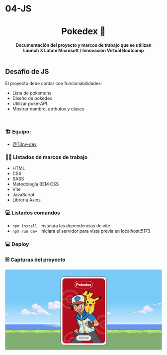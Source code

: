 # 04-JS
<div align="center">
  <h1>Pokedex 👾</h1>
  <strong>Documentación del proyecto y marcos de trabajo que se utilizan</strong><br>
  <strong>Launch X Latam Microsoft / Innovación Virtual Bootcamp</strong>
</div>
<br>

## Desafio de JS

El proyecto  debe contar con funcionabilidades:

* Lista de pokemons
* Diseño de pokedex
* Utilizar poke-API
* Mostrar nombre, atributos y clases
<br>


### 🏗 Equipo: 

- [@T0ny-dev](https://github.com/T0ny-dev)

### 👨‍💻 Listados de marcos de trabajo

* HTML
* CSS
* SASS
* Metodología BEM CSS
* Vite
* JavaScript
* Libreria Axios

### 💻 Listados comandos 

* `npm install `  instalara las dependencias de vite
* `npm run dev `  iniciara el servidor para vista previa en localhost:5173

### 💻 Deploy


### 🗎 Capturas del proyecto

![pokemon](img/pokedex.png)

